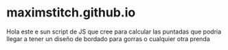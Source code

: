 # maximstitch.github.io
Hola este e sun script de JS que cree para calcular las puntadas que podria llegar a tener un diseño
de bordado para gorras o cualquier otra prenda
